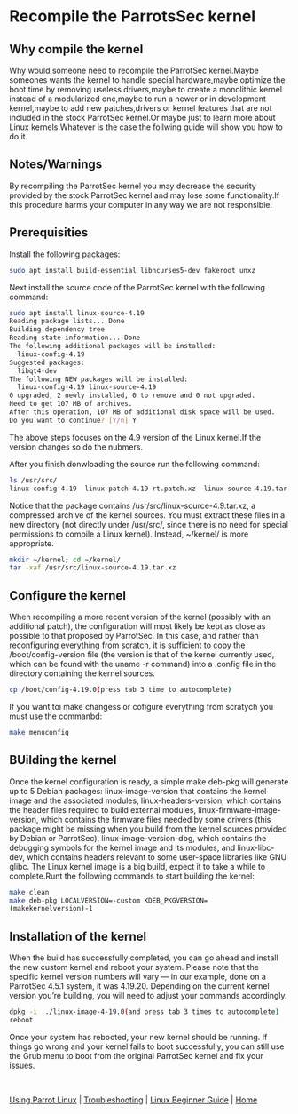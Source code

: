 # Recompile the ParrotsSec kernel

##  Why compile the kernel

Why would someone need to recompile the ParrotSec kernel.Maybe someones wants the kernel to handle special hardware,maybe optimize the boot time by removing useless drivers,maybe to create a monolithic kernel instead of a modularized one,maybe to run a newer or in development kernel,maybe to add new patches,drivers or kernel features that are not included in the stock ParrotSec kernel.Or maybe just to learn more about Linux kernels.Whatever is the case the follwing guide will show you how to do it.

## Notes/Warnings

By recompiling the ParrotSec kernel you may decrease the security provided by the stock ParrotSec kernel and may lose some functionality.If this procedure harms your computer in any way we are not responsible.

## Prerequisities

Install the following packages:
```bash
sudo apt install build-essential libncurses5-dev fakeroot unxz
```
Next install the source code of the ParrotSec kernel with the following command:
```bash
sudo apt install linux-source-4.19
Reading package lists... Done
Building dependency tree       
Reading state information... Done
The following additional packages will be installed:
  linux-config-4.19
Suggested packages:
  libqt4-dev
The following NEW packages will be installed:
  linux-config-4.19 linux-source-4.19
0 upgraded, 2 newly installed, 0 to remove and 0 not upgraded.
Need to get 107 MB of archives.
After this operation, 107 MB of additional disk space will be used.
Do you want to continue? [Y/n] Y
```
The above steps focuses on the 4.9 version of the Linux kernel.If the version changes so do the nubmers.

After you finish donwloading the source run the following command:
```bash
ls /usr/src/
linux-config-4.19  linux-patch-4.19-rt.patch.xz  linux-source-4.19.tar.xz
```
Notice that the package contains /usr/src/linux-source-4.9.tar.xz, a compressed archive of the kernel sources. You must extract these files in a new directory (not directly under /usr/src/, since there is no need for special permissions to compile a Linux kernel). Instead, ~/kernel/ is more appropriate.
```bash 
mkdir ~/kernel; cd ~/kernel/
tar -xaf /usr/src/linux-source-4.19.tar.xz
```

## Configure the kernel



When recompiling a more recent version of the kernel (possibly with an additional patch), the configuration will most likely be kept as close as possible to that proposed by ParrotSec. In this case, and rather than reconfiguring everything from scratch, it is sufficient to copy the /boot/config-version file (the version is that of the kernel currently used, which can be found with the uname -r command) into a .config file in the directory containing the kernel sources.
```bash
cp /boot/config-4.19.0(press tab 3 time to autocomplete)
```
If you want toi make changess or cofigure everything from scratych you must use the commanbd:
```bash
make menuconfig
```

## BUilding the kernel

Once the kernel configuration is ready, a simple make deb-pkg will generate up to 5 Debian packages: linux-image-version that contains the kernel image and the associated modules, linux-headers-version, which contains the header files required to build external modules, linux-firmware-image-version, which contains the firmware files needed by some drivers (this package might be missing when you build from the kernel sources provided by Debian or ParrotSec), linux-image-version-dbg, which contains the debugging symbols for the kernel image and its modules, and linux-libc-dev, which contains headers relevant to some user-space libraries like GNU glibc. The Linux kernel image is a big build, expect it to take a while to complete.Runt the following commands to start building the kernel:
```bash
make clean
make deb-pkg LOCALVERSION=-custom KDEB_PKGVERSION=
(makekernelversion)-1
```

## Installation of the kernel

When the build has successfully completed, you can go ahead and install the new custom kernel and reboot your system. Please note that the specific kernel version numbers will vary — in our example, done on a ParrotSec 4.5.1 system, it was 4.19.20. Depending on the current kernel version you’re building, you will need to adjust your commands accordingly.
```bash
dpkg -i ../linux-image-4-19.0(and press tab 3 times to autocomplete)
reboot
```
Once your system has rebooted, your new kernel should be running. If things go wrong and your kernel fails to boot successfully, you can still use the Grub menu to boot from the original ParrotSec kernel and fix your issues.

&nbsp;

[Using Parrot Linux](https://www.parrotsec.org/docs/info/startpage/) | [Troubleshooting](https://www.parrotsec.org/docs/trbl/trbl-start/) | [Linux Beginner Guide](https://www.parrotsec.org/docs/library/lbg-start/) | [Home](https://www.parrotsec.org/docs/) 
